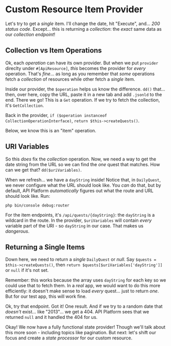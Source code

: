# Custom Resource Item Provider

Let's try to get a *single* item. I'll change the date, hit "Execute", and...
*200 status code*. Except... this is returning a *collection*: the *exact* same data
as our *collection endpoint*!

## Collection vs Item Operations

Ok, each *operation* can have its own provider. But when we put `provider` direclty
under `#[ApiResource]`, *this* becomes the provider for *every* operation. That's
*fine*... as long as you remember that *some* operations fetch a *collection*
of resources while other fetch a *single* item.

Inside our provider, the `$operation` helps us know the difference. `dd()` that...
then, over here, copy the URL, paste it in a new tab and add `.jsonld` to the end.
There we go! This is a `Get` operation. If we try to fetch the collection, it's
`GetCollection`.

Back in the provider, `if ($operation instanceof CollectionOperationInterface)`,
`return $this->createQuests()`.

Below, we know this is an "item" operation.

## URI Variables

So this *does* fix the *collection* operation. Now, we need a way to get the date
string from the URL so we can find the *one* quest that matches. How can we get
that? `dd($uriVariables)`.

When we refresh... we have a `dayString` inside! Notice that, in `DailyQuest`,
we never configure what the URL should look like. You *can* do that, but by default,
API Platform *automatically* figures out what the route and URL should look like.
Run:

```terminal
php bin/console debug:router
```

For the item endpoints, it's `/api/quests/{dayString}`: the `dayString` is a
wildcard in the route. In the provider, `$uriVariables` will contain *every*
variable part of the URI - so `dayString` in our case. That makes us *dangerous*.

## Returning a Single Items

Down here, we need to return a *single* `DailyQuest` or *null*. Say
`$quests = $this->createQuests()`, then
`return $quests[$uriVariables['dayString']]` or `null` if it's not set.

Remember: this works because the array uses `dayString` for each key so we could
use that to fetch them. In a *real* app, we would want to do this more efficiently:
it doesn't make sense to load *every* quest... just to return *one*. But for our
test app, this will work fine.

Ok, try that endpoint. Got it! One result. And if we try to a random date that
*doesn't* exist... like "2013"... we get a 404. API Platform sees that we returned
`null` and it handled the 404 for us.

Okay! We now have a fully functional state provider! Though we'll talk about this
more soon - including topics like pagination. But next: let's shift our focus and
create a *state processor* for our custom resource.
